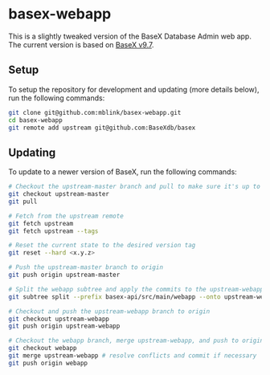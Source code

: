 # basex-webapp

This is a slightly tweaked version of the BaseX Database Admin web app. The current version is based on [BaseX v9.7](https://github.com/BaseXdb/basex/9.7/master/basex-api/src/main/webapp).

## Setup

To setup the repository for development and updating (more details below), run the following commands:

```bash
git clone git@github.com:mblink/basex-webapp.git
cd basex-webapp
git remote add upstream git@github.com:BaseXdb/basex
```

## Updating

To update to a newer version of BaseX, run the following commands:

```bash
# Checkout the upstream-master branch and pull to make sure it's up to date
git checkout upstream-master
git pull

# Fetch from the upstream remote
git fetch upstream
git fetch upstream --tags

# Reset the current state to the desired version tag
git reset --hard <x.y.z>

# Push the upstream-master branch to origin
git push origin upstream-master

# Split the webapp subtree and apply the commits to the upstream-webapp branch
git subtree split --prefix basex-api/src/main/webapp --onto upstream-webapp -b upstream-webapp

# Checkout and push the upstream-webapp branch to origin
git checkout upstream-webapp
git push origin upstream-webapp

# Checkout the webapp branch, merge upstream-webapp, and push to origin
git checkout webapp
git merge upstream-webapp # resolve conflicts and commit if necessary
git push origin webapp
```

